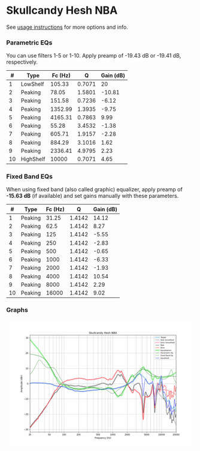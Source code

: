 # Skullcandy Hesh NBA
See [usage instructions](https://github.com/jaakkopasanen/AutoEq#usage) for more options and info.

### Parametric EQs
You can use filters 1-5 or 1-10. Apply preamp of -19.43 dB or -19.41 dB, respectively.

|   # | Type      |   Fc (Hz) |      Q |   Gain (dB) |
|-----|-----------|-----------|--------|-------------|
|   1 | LowShelf  |    105.33 | 0.7071 |       20    |
|   2 | Peaking   |     78.05 | 1.5801 |      -10.81 |
|   3 | Peaking   |    151.58 | 0.7236 |       -6.12 |
|   4 | Peaking   |   1352.99 | 1.3935 |       -9.75 |
|   5 | Peaking   |   4165.31 | 0.7863 |        9.99 |
|   6 | Peaking   |     55.28 | 3.4532 |       -1.38 |
|   7 | Peaking   |    605.71 | 1.9157 |       -2.28 |
|   8 | Peaking   |    884.29 | 3.1016 |        1.62 |
|   9 | Peaking   |   2336.41 | 4.9795 |        2.23 |
|  10 | HighShelf |  10000    | 0.7071 |        4.65 |

### Fixed Band EQs
When using fixed band (also called graphic) equalizer, apply preamp of **-15.63 dB** (if available) and set gains manually with these parameters.

|   # | Type    |   Fc (Hz) |      Q |   Gain (dB) |
|-----|---------|-----------|--------|-------------|
|   1 | Peaking |     31.25 | 1.4142 |       14.12 |
|   2 | Peaking |     62.5  | 1.4142 |        8.27 |
|   3 | Peaking |    125    | 1.4142 |       -5.55 |
|   4 | Peaking |    250    | 1.4142 |       -2.83 |
|   5 | Peaking |    500    | 1.4142 |       -0.65 |
|   6 | Peaking |   1000    | 1.4142 |       -6.33 |
|   7 | Peaking |   2000    | 1.4142 |       -1.93 |
|   8 | Peaking |   4000    | 1.4142 |       10.54 |
|   9 | Peaking |   8000    | 1.4142 |        2.29 |
|  10 | Peaking |  16000    | 1.4142 |        9.02 |

### Graphs
![](./Skullcandy%20Hesh%20NBA.png)
